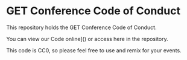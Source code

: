 # GET Conference Code of Conduct
This repository holds the GET Conference Code of Conduct.

You can view our Code online]() or access here in the repository.

This code is CC0, so please feel free to use and remix for your events.
